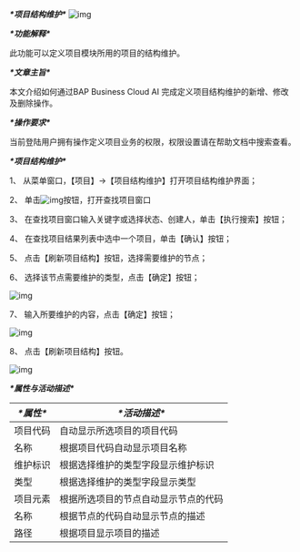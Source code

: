 ***\*项目结构维护\****
![img](zsk_rlzy_dy/common/headLine.png) 

***\*功能解释\****

此功能可以定义项目模块所用的项目的结构维护。

***\*文章主旨\****

本文介绍如何通过BAP Business Cloud AI 完成定义项目结构维护的新增、修改及删除操作。

***\*操作要求\****

当前登陆用户拥有操作定义项目业务的权限，权限设置请在帮助文档中搜索查看。

***\*项目结构维护\****

1、 从菜单窗口，【项目】->【项目结构维护】打开项目结构维护界面；

2、 单击![img](zsk_rlzy_dy/查找.png)按钮，打开查找项目窗口

3、 在查找项目窗口输入关键字或选择状态、创建人，单击【执行搜索】按钮；

4、 在查找项目结果列表中选中一个项目，单击【确认】按钮；

5、 点击【刷新项目结构】按钮，选择需要维护的节点；

6、 选择该节点需要维护的类型，点击【确定】按钮；

![img](zsk_rlzy_dy/项目结构维护1.png)

7、 输入所要维护的内容，点击【确定】按钮；

![img](zsk_rlzy_dy/项目结构维护2.png)

8、 点击【刷新项目结构】按钮。

![img](zsk_rlzy_dy/项目结构维护3.png)

***\*属性与活动描述\****

| ***\*属性\**** | ***\*活动描述\****                   |
| -------------- | ------------------------------------ |
| 项目代码       | 自动显示所选项目的项目代码           |
| 名称           | 根据项目代码自动显示项目名称         |
| 维护标识       | 根据选择维护的类型字段显示维护标识   |
| 类型           | 根据选择维护的类型字段显示类型       |
| 项目元素       | 根据所选项目的节点自动显示节点的代码 |
| 名称           | 根据节点的代码自动显示节点的描述     |
| 路径           | 根据项目显示项目的描述               |

 
